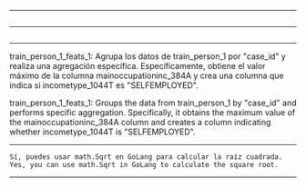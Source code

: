 

---
```
```
---
```

```
---

train_person_1_feats_1: Agrupa los datos de train_person_1 por "case_id" y realiza una agregación específica. 
Específicamente, obtiene el valor máximo de la columna mainoccupationinc_384A y crea una columna que indica si incometype_1044T es "SELFEMPLOYED".


train_person_1_feats_1: Groups the data from train_person_1 by "case_id" and performs specific aggregation. 
Specifically, it obtains the maximum value of the mainoccupationinc_384A column and creates a column indicating whether incometype_1044T is "SELFEMPLOYED".

---

```
Sí, puedes usar math.Sqrt en GoLang para calcular la raíz cuadrada.
Yes, you can use math.Sqrt in GoLang to calculate the square root.
```
---
